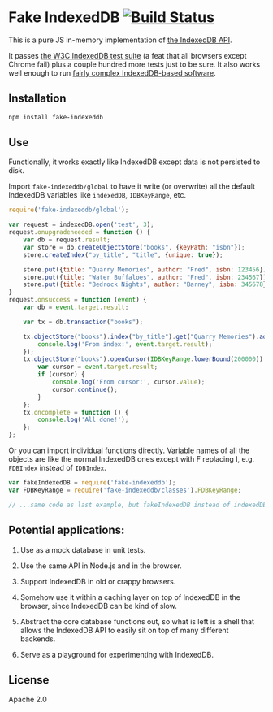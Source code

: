 # Fake IndexedDB [![Build Status](https://travis-ci.org/dumbmatter/fakeIndexedDB.svg?branch=master)](https://travis-ci.org/dumbmatter/fakeIndexedDB)

This is a pure JS in-memory implementation of [the IndexedDB API](http://www.w3.org/TR/2015/REC-IndexedDB-20150108/).

It passes [the W3C IndexedDB test suite](https://github.com/w3c/web-platform-tests/tree/master/IndexedDB) (a feat that all browsers except Chrome fail) plus a couple hundred more tests just to be sure. It also works well enough to run [fairly complex IndexedDB-based software](https://github.com/dumbmatter/basketball-gm/tree/fakeIndexedDB).

## Installation

```sh
npm install fake-indexeddb
```

## Use

Functionally, it works exactly like IndexedDB except data is not persisted to disk.

Import `fake-indexeddb/global` to have it write (or overwrite) all the default IndexedDB variables like `indexedDB`, `IDBKeyRange`, etc.

```js
require('fake-indexeddb/global');

var request = indexedDB.open('test', 3);
request.onupgradeneeded = function () {
    var db = request.result;
    var store = db.createObjectStore("books", {keyPath: "isbn"});
    store.createIndex("by_title", "title", {unique: true});

    store.put({title: "Quarry Memories", author: "Fred", isbn: 123456});
    store.put({title: "Water Buffaloes", author: "Fred", isbn: 234567});
    store.put({title: "Bedrock Nights", author: "Barney", isbn: 345678});
}
request.onsuccess = function (event) {
    var db = event.target.result;

    var tx = db.transaction("books");

    tx.objectStore("books").index("by_title").get("Quarry Memories").addEventListener('success', function (event) {
        console.log('From index:', event.target.result);
    });
    tx.objectStore("books").openCursor(IDBKeyRange.lowerBound(200000)).onsuccess = function (event) {
        var cursor = event.target.result;
        if (cursor) {
            console.log('From cursor:', cursor.value);
            cursor.continue();
        }
    };
    tx.oncomplete = function () {
        console.log('All done!');
    };
};
```

Or you can import individual functions directly. Variable names of all the objects are like the normal IndexedDB ones except with F replacing I, e.g. `FDBIndex` instead of `IDBIndex`.

```js
var fakeIndexedDB = require('fake-indexeddb');
var FDBKeyRange = require('fake-indexeddb/classes').FDBKeyRange;

// ...same code as last example, but fakeIndexedDB instead of indexedDB and FDBKeyRange instead of IDBKeyRange
```

## Potential applications:

1. Use as a mock database in unit tests.

2. Use the same API in Node.js and in the browser.

3. Support IndexedDB in old or crappy browsers.

4. Somehow use it within a caching layer on top of IndexedDB in the browser, since IndexedDB can be kind of slow.

5. Abstract the core database functions out, so what is left is a shell that allows the IndexedDB API to easily sit on top of many different backends.

6. Serve as a playground for experimenting with IndexedDB.

## License

Apache 2.0
